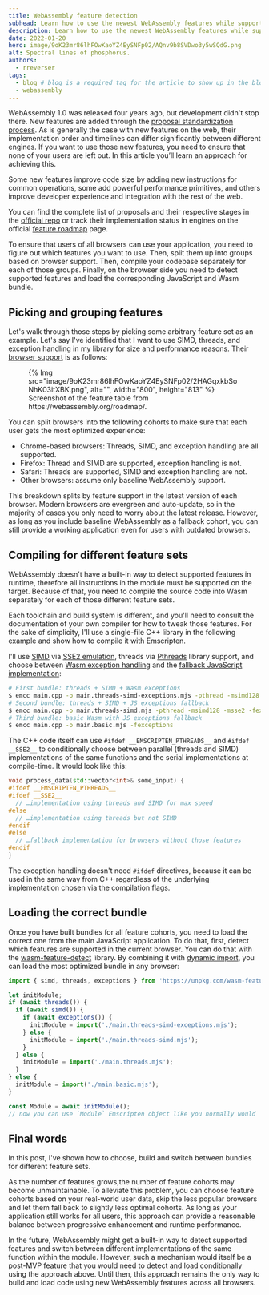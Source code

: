 ```yaml
---
title: WebAssembly feature detection
subhead: Learn how to use the newest WebAssembly features while supporting users across all browsers.
description: Learn how to use the newest WebAssembly features while supporting users across all browsers.
date: 2022-01-20
hero: image/9oK23mr86lhFOwKaoYZ4EySNFp02/AQnv9b8SVDwo3y5wSQdG.png
alt: Spectral lines of phosphorus.
authors:
  - rreverser
tags:
  - blog # blog is a required tag for the article to show up in the blog.
  - webassembly
---
```


WebAssembly 1.0 was released four years ago, but development didn't stop there. New features are added through the [proposal standardization process](https://github.com/WebAssembly/meetings/blob/main/process/phases.md). As is generally the case with new features on the web, their implementation order and timelines can differ significantly between different engines. If you want to use those new features, you need to ensure that none of your users are left out. In this article you’ll learn an approach for achieving this.

Some new features improve code size by adding new instructions for common operations, some add powerful performance primitives, and others improve developer experience and integration with the rest of the web.

You can find the complete list of proposals and their respective stages in the [official repo](https://github.com/WebAssembly/proposals) or track their implementation status in engines on the official [feature roadmap](https://webassembly.org/roadmap/) page.

To ensure that users of all browsers can use your application, you need to figure out which features you want to use. Then, split them up into groups based on browser support. Then, compile your codebase separately for each of those groups. Finally, on the browser side you need to detect supported features and load the corresponding JavaScript and Wasm bundle.

## Picking and grouping features

Let's walk through those steps by picking some arbitrary feature set as an example. Let's say I've identified that I want to use SIMD, threads, and exception handling in my library for size and performance reasons. Their [browser support](https://webassembly.org/roadmap/) is as follows:

<figure>
{% Img src="image/9oK23mr86lhFOwKaoYZ4EySNFp02/2HAGqxkbSoNhK03itXBK.png", alt="", width="800", height="813" %}
  <figcaption>
    Screenshot of the feature table from https://webassembly.org/roadmap/.
  </figcaption>
</figure>

You can split browsers into the following cohorts to make sure that each user gets the most optimized experience:

* Chrome-based browsers: Threads, SIMD, and exception handling are all supported.
* Firefox: Thread and SIMD are supported, exception handling is not.
* Safari: Threads are supported, SIMD and exception handling are not.
* Other browsers: assume only baseline WebAssembly support.

This breakdown splits by feature support in the latest version of each browser. Modern browsers are evergreen and auto-update, so in the majority of cases you only need to worry about the latest release. However, as long as you include baseline WebAssembly as a fallback cohort, you can still provide a working application even for users with outdated browsers.

## Compiling for different feature sets

WebAssembly doesn't have a built-in way to detect supported features in runtime,  therefore all instructions in the module must be supported on the target. Because of that, you need to compile the source code into Wasm separately for each of those different feature sets.

Each toolchain and build system is different, and you'll need to consult the documentation of your own compiler for how to tweak those features. For the sake of simplicity, I'll use a single-file C++ library in the following example and show how to compile it with Emscripten.

I'll use [SIMD](https://v8.dev/features/simd) via [SSE2 emulation](https://emscripten.org/docs/porting/simd.html#compiling-simd-code-targeting-x86-sse-instruction-set), threads via [Pthreads](https://emscripten.org/docs/porting/pthreads.html) library support, and choose between [Wasm exception handling](https://emscripten.org/docs/porting/exceptions.html#webassembly-exception-handling-proposal) and the [fallback JavaScript implementation](https://emscripten.org/docs/porting/exceptions.html#javascript-based-exception-support):

```bash
# First bundle: threads + SIMD + Wasm exceptions
$ emcc main.cpp -o main.threads-simd-exceptions.mjs -pthread -msimd128 -msse2 -fwasm-exceptions
# Second bundle: threads + SIMD + JS exceptions fallback
$ emcc main.cpp -o main.threads-simd.mjs -pthread -msimd128 -msse2 -fexceptions
# Third bundle: basic Wasm with JS exceptions fallback
$ emcc main.cpp -o main.basic.mjs -fexceptions
```

The C++ code itself can use `#ifdef __EMSCRIPTEN_PTHREADS__` and `#ifdef __SSE2__` to conditionally choose between parallel (threads and SIMD) implementations of the same functions and the serial implementations at compile-time. It would look like this:

```cpp
void process_data(std::vector<int>& some_input) {
#ifdef __EMSCRIPTEN_PTHREADS__
#ifdef __SSE2__
  // …implementation using threads and SIMD for max speed
#else
  // …implementation using threads but not SIMD
#endif
#else
  // …fallback implementation for browsers without those features
#endif
}
```

The exception handling doesn't need `#ifdef` directives, because it can be used in the same way from C++ regardless of the underlying implementation chosen via the compilation flags.

## Loading the correct bundle

Once you have built bundles for all feature cohorts, you need to load the correct one from the main JavaScript application. To do that, first, detect which features are supported in the current browser. You can do that with the [wasm-feature-detect](https://github.com/GoogleChromeLabs/wasm-feature-detect) library. By combining it with [dynamic import](https://v8.dev/features/dynamic-import), you can load the most optimized bundle in any browser:

```js
import { simd, threads, exceptions } from 'https://unpkg.com/wasm-feature-detect?module';

let initModule;
if (await threads()) {
  if (await simd()) {
    if (await exceptions()) {
      initModule = import('./main.threads-simd-exceptions.mjs');
    } else {
      initModule = import('./main.threads-simd.mjs');
    }
  } else {
    initModule = import('./main.threads.mjs');
  }
} else {
  initModule = import('./main.basic.mjs');
}

const Module = await initModule();
// now you can use `Module` Emscripten object like you normally would
```

## Final words

In this post, I've shown how to choose, build and switch between bundles for different feature sets.

As the number of features grows,the number of feature cohorts may become unmaintainable. To alleviate this problem, you can choose feature cohorts based on your real-world user data, skip the less popular browsers and let them fall back to slightly less optimal cohorts. As long as your application still works for all users, this approach can provide a reasonable balance between progressive enhancement and runtime performance.

In the future, WebAssembly might get a built-in way to detect supported features and switch between different implementations of the same function within the module. However, such a mechanism would itself be a post-MVP feature that you would need to detect and load conditionally using the approach above. Until then, this approach remains the only way to build and load code using new WebAssembly features across all browsers.

